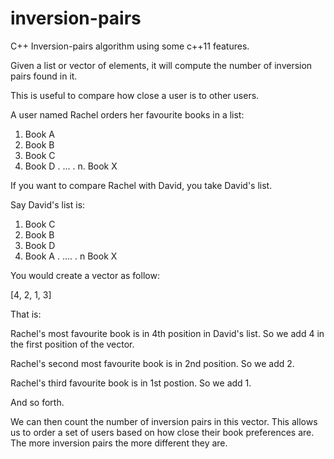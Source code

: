 inversion-pairs
===============

C++ Inversion-pairs algorithm using some c++11 features.

Given a list or vector of elements, it will compute the
number of inversion pairs found in it.

This is useful to compare how close a user is to other users.

A user named Rachel orders her favourite books in a list:

1. Book A
2. Book B
3. Book C
4. Book D
.  ...  .
n. Book X

If you want to compare Rachel with David, you take David's list.

Say David's list is:

1. Book C
2. Book B 
3. Book D
4. Book A
.  .... . 
n  Book X

You would create a vector as follow:

[4, 2, 1, 3]

That is:

Rachel's most favourite book is in 4th position in David's list. So we add 4 in
the first position of the vector.

Rachel's second most favourite book is in 2nd position. So we add 2.

Rachel's third favourite book is in 1st postion. So we add 1.

And so forth.

We can then count the number of inversion pairs in this vector. This allows us
to order a set of users based on how close their book preferences are. The more
inversion pairs the more different they are.

